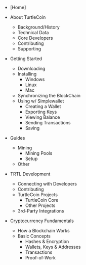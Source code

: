 - [Home]

- About TurtleCoin
  - Background/History
  - Technical Data
  - Core Developers
  - Contributing
  - Supporting

- Getting Started
  - Downloading
  - Installing
    - Windows
    - Linux
    - Mac
  - Synchronizing the BlockChain
  - Using w/ Simplewallet
    - Creating a Wallet
    - Exporting Keys
    - Viewing Balance
    - Sending Transactions
    - Saving

- Guides
  - Mining
    - Mining Pools
    - Setup
  - Other

- TRTL Development
  - Connecting with Developers
  - Contributing
  - TurtleCoin Projects
    - TurtleCoin Core
    - Other Projects
  - 3rd-Party Integrations

- Cryptocurrency Fundamentals
  - How a Blockchain Works
  - Basic Concepts
    - Hashes & Encryption
    - Wallets, Keys & Addresses
    - Transactions
    - Proof-of-Work
